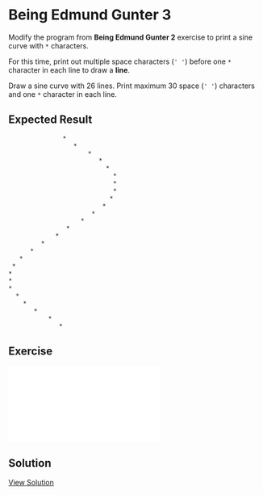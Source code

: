 # Being Edmund Gunter 3

Modify the program from **Being Edmund Gunter 2** exercise to print a sine curve with `*` characters.

For this time, print out multiple space characters (`' '`) before one `*` character in each line to draw a **line**. 

Draw a sine curve with 26 lines. Print maximum 30 space (`' '`) characters and one `*` character in each line.

## Expected Result

```bash
               *
                  *
                      *
                         *
                           *
                             *
                             *
                             *
                            *
                          *
                       *
                    *
                *
             *
         *
      *
   *
 *
*
*
*
  *
    *
       *
           *
              *
```

## Exercise

<iframe class="u-pad-embed" src="../pads/gunter3/
exercise_embed/" frameborder="0"></iframe>

## Solution

<a class="c-button" href="../04-5-gunter3-solution">View Solution</a>
